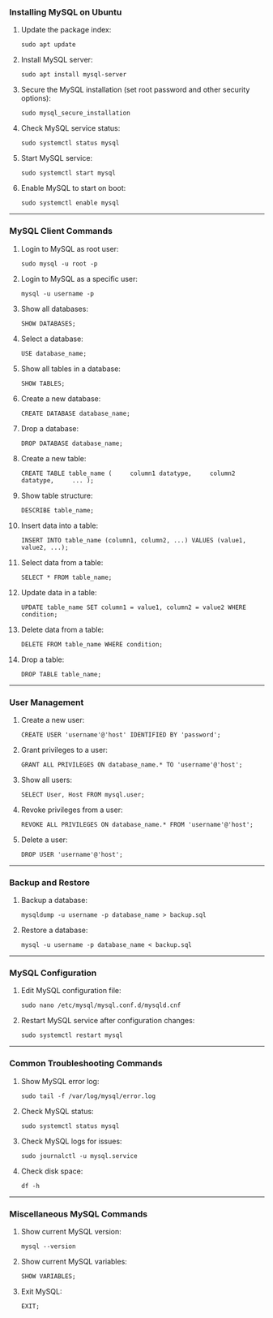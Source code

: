 
### **Installing MySQL on Ubuntu**

1. Update the package index:
       
    `sudo apt update`
    
2. Install MySQL server:
    
    `sudo apt install mysql-server`
    
3. Secure the MySQL installation (set root password and other security options):
    
    `sudo mysql_secure_installation`
    
4. Check MySQL service status:
    
    `sudo systemctl status mysql`
    
5. Start MySQL service:
    
    `sudo systemctl start mysql`
    
6. Enable MySQL to start on boot:
        
    `sudo systemctl enable mysql`
    

---

### **MySQL Client Commands**

1. Login to MySQL as root user:

    `sudo mysql -u root -p`
    
2. Login to MySQL as a specific user:
    
    `mysql -u username -p`
    
3. Show all databases:
    
    `SHOW DATABASES;`
    
4. Select a database:
        
    `USE database_name;`
    
5. Show all tables in a database:

    `SHOW TABLES;`
    
6. Create a new database:
    
    `CREATE DATABASE database_name;`
    
7. Drop a database:

    `DROP DATABASE database_name;`
    
8. Create a new table:
   
    `CREATE TABLE table_name (     column1 datatype,     column2 datatype,     ... );`
    
9. Show table structure:

    `DESCRIBE table_name;`
    
10. Insert data into a table:
    
    `INSERT INTO table_name (column1, column2, ...) VALUES (value1, value2, ...);`
    
11. Select data from a table:

    `SELECT * FROM table_name;`
    
12. Update data in a table:
    
    `UPDATE table_name SET column1 = value1, column2 = value2 WHERE condition;`
    
13. Delete data from a table:
   
    `DELETE FROM table_name WHERE condition;`
    
14. Drop a table:
    
    `DROP TABLE table_name;`
    

---

### **User Management**

1. Create a new user:
    
    `CREATE USER 'username'@'host' IDENTIFIED BY 'password';`
    
2. Grant privileges to a user:
    
    `GRANT ALL PRIVILEGES ON database_name.* TO 'username'@'host';`
    
3. Show all users:

    `SELECT User, Host FROM mysql.user;`
    
4. Revoke privileges from a user:
        
    `REVOKE ALL PRIVILEGES ON database_name.* FROM 'username'@'host';`
    
5. Delete a user:
   
    `DROP USER 'username'@'host';`
    

---

### **Backup and Restore**

1. Backup a database:

    `mysqldump -u username -p database_name > backup.sql`
    
2. Restore a database:

    `mysql -u username -p database_name < backup.sql`
    

---

### **MySQL Configuration**

1. Edit MySQL configuration file:

    `sudo nano /etc/mysql/mysql.conf.d/mysqld.cnf`
    
2. Restart MySQL service after configuration changes:

    `sudo systemctl restart mysql`
    

---

### **Common Troubleshooting Commands**

1. Show MySQL error log:
   
    `sudo tail -f /var/log/mysql/error.log`
    
2. Check MySQL status:

    `sudo systemctl status mysql`
    
3. Check MySQL logs for issues:

    `sudo journalctl -u mysql.service`
    
4. Check disk space:
   
    `df -h`
    

---

### **Miscellaneous MySQL Commands**

1. Show current MySQL version:
    
    `mysql --version`
    
2. Show current MySQL variables:

    `SHOW VARIABLES;`
    
3. Exit MySQL:
  
    `EXIT;`

